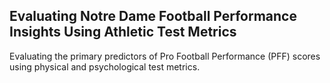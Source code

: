 ## Evaluating Notre Dame Football Performance Insights Using Athletic Test Metrics
Evaluating the primary predictors of Pro Football Performance (PFF) scores using physical and psychological test metrics.
